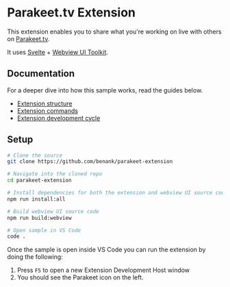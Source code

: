 # Parakeet.tv Extension

This extension enables you to share what you're working on live with others on [Parakeet.tv](https://parakeet.tv).

It uses [Svelte](https://svelte.dev/) + [Webview UI Toolkit](https://github.com/microsoft/vscode-webview-ui-toolkit).

## Documentation

For a deeper dive into how this sample works, read the guides below.

- [Extension structure](./docs/extension-structure.md)
- [Extension commands](./docs/extension-commands.md)
- [Extension development cycle](./docs/extension-development-cycle.md)

## Setup

```bash
# Clone the source
git clone https://github.com/benank/parakeet-extension

# Navigate into the cloned repo
cd parakeet-extension

# Install dependencies for both the extension and webview UI source code
npm run install:all

# Build webview UI source code
npm run build:webview

# Open sample in VS Code
code .
```

Once the sample is open inside VS Code you can run the extension by doing the following:

1. Press `F5` to open a new Extension Development Host window
2. You should see the Parakeet icon on the left.
